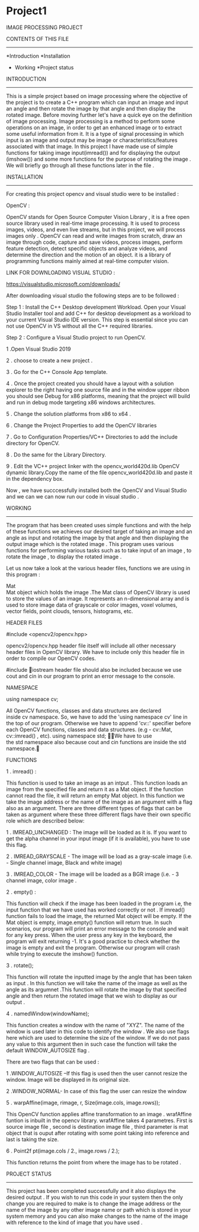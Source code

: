 # Project1

IMAGE PROCESSING PROJECT


CONTENTS OF THIS FILE
- - - - - - - - - - - - - - - - - - - - -

 *Introduction
 *Installation
 * Working
 *Project status

INTRODUCTION
- - - -  - - - - - - - - - - - - - - - - - 

 This is a simple project based on image processing where the objective of the project is to create a C++ program which can input an image and input an angle and then rotate the image by that angle and then display the rotated image.
 Before moving further let's have a quick eye on the definition of image processing. Image processing is a method to perform some operations on an image, in order to get an enhanced image or to extract some useful information from it. 
 It is a type of signal processing in which input is an image and output may be image or characteristics/features associated with that image.
 In this project I have made use of simple functions for taking image input(imread()) and for displaying the output (imshow()) and some more functions for the purpose of rotating the image . We will briefly go through all these functions later in the file . 

INSTALLATION
 - - - - - - - - - - - - - - - - - - - - - - -

 For creating this project opencv and visual studio were to be installed :

 OpenCV :  

 OpenCV stands for Open Source Computer Vision Library , it is a free open source library used in real-time image processing. It is used to process images, videos, and even live streams, but in this project, we will  process images only . OpenCV can read and write images from scratch, draw an image through code, capture and save videos, process images, perform feature detection, detect specific objects and analyze videos, and  determine the direction and the motion of an object.  it is a library of programming functions mainly aimed at real-time computer vision.
 
LINK FOR DOWNLOADING VISUAL STUDIO : 

https://visualstudio.microsoft.com/downloads/

 After downloading visual studio the following steps are to be followed :

 Step 1 :  Install the C++ Desktop development Workload. Open your Visual Studio Installer  tool and add C++ for desktop development as a workload to your current Visual Studio IDE version. This step is essential since you can not use OpenCV in VS without all the C++ required libraries.

Step 2 : Configure a Visual Studio project to run OpenCV.

1 .Open Visual Studio 2019

2 . choose to create a new project .

3 . Go for the C++ Console App template.

4 . Once the project created you should have a layout with a solution explorer to the right having one source file and in the window upper ribbon you should see Debug for x86 platforms, meaning that the project will build and run in debug mode targeting x86 windows architectures.

 5 . Change the solution platforms from x86 to x64 . 

 6 . Change the Project Properties to add the OpenCV libraries

 7 . Go to Configuration Properties/VC++ Directories to add the include directory for OpenCV.

 8 . Do the same for the Library Directory.

 9 . Edit the VC++ project linker with the opencv_world420d.lib OpenCV dynamic library.Copy the name of the file opencv_world420d.lib and paste it in the dependency box.

 Now , we have succcessfully installed both the OpenCV and  Visual Studio and we can we can now run our code in visual studio .

WORKING
- - - - - - - - - - - - - - - - - - - - -

The program that has been created uses simple functions and with the help of these functions we achieves our desired target of taking an image and an angle as input and rotating the image by that angle and then displaying the output 
image which is the rotated image . This program uses various functions for performing various tasks such as to take input of an image , to rotate the image , to display the rotated image . 

Let us now take a look at the various header files, functions we are using in this program :

Mat  
Mat object which holds the image .The Mat class of OpenCV library is used to store the values of an image. It represents an n-dimensional array and is used to store image data of grayscale or color images, voxel volumes, vector fields, point clouds, tensors,  histograms, etc. 

HEADER FILES

 #include <opencv2/opencv.hpp>

opencv2/opencv.hpp header file itself will include all other necessary header files in OpenCV library. We have to include only this header file in order to compile our OpenCV codes. 

#include <iostream>
iostream header file should also be included because we use cout and cin in our program to print an error message to the console.

NAMESPACE

using namespace cv; 

All OpenCV functions, classes and data structures are declared inside cv namespace. So, we have to add the 'using namespace cv' line in the top of our program. Otherwise we have to append 'cv::' specifier before each OpenCV functions, classes and data structures. (e.g - cv::Mat, cv::imread() , etc). 
using namespace std; We have to use the std namespace also because cout  and cin functions are inside the std namespace.

FUNCTIONS

1 . imread() : 

 This function is used to take an image as an intput . This function loads an image
from the specified file and return it as a Mat object. If the function cannot read
the file, it will return an empty Mat object. In this function we take the image
address or the name of the image as an argument with a flag also as an argument.
There are three different types of flags that can be taken as argument where these
three different flags have their own specific role which are described below:
                     
   1 . IMREAD_UNCHANGED :   The image will be loaded as it is. If you want to get the alpha channel in your input image (if it is available), you have to use this flag.

   2 . IMREAD_GRAYSCALE - The image will be load as a gray-scale image    (i.e. - Single channel image, Black and white image)

   3 . IMREAD_COLOR - The image will be loaded as a BGR image (i.e. - 3 channel image, color image .

2 . empty() : 

This function will check if the image has been loaded in the program i.e, the    input function that we have used has worked correctly or not . If imread() function fails to load the image, the returned Mat object will be empty. 
        If the Mat object is empty, image.empty() function will return true. In such scenarios, our program will print an error message to the console and wait for any key press. When the user press any key in the keyboard, the program will exit returning -1. It's a good practice to check whether the image is empty and exit the program. Otherwise our program will crash while trying to execute the imshow() function.

3 . rotate(); 

This function will rotate the inputted image by the angle that has been taken as input . In this function we will take the name of the image as well as the angle as its argumnet .This function will rotate the image by that 
specified angle and then return the rotated image that we wish to display as our output .

4 . namedWindow(windowName);

 This function creates a window with the name of "XYZ". The name of the window is used later in this code to identify the window .
  We also use flags here which are used to determine the size of the window. If we do  not pass any value to this argument then in such case the function will take the default WINDOW_AUTOSIZE flag .

   There are two flags that can be used : 

  1 .WINDOW_AUTOSIZE –If this flag is used then the user cannot resize the window. Image will be displayed in its original size. 

   2 .WINDOW_NORMAL- In case of this flag the user can resize the window

5 .  warpAffine(image, rimage, r, Size(image.cols, image.rows));

 This OpenCV function applies affine transformation to an image . wrafAffine funtion is inbuilt in the opencv library. wrafAffine takes 4 parametres. First is source image file , second is destination image file , third parameter is mat object that is ouput after rotating with some point taking into reference and last is taking the size.

6 . Point2f pt(image.cols / 2., image.rows / 2.);

 This function returns the point from where the image has to be  rotated .   

PROJECT STATUS 
 - - - - - - - - - - - - - - - - - - - - -

This project has been completed successfully and it also displays the desired output . If you wish to run this code in your system then the only change you are required to make is to change the image address or the name of the image by any other image name or path which is stored in your system memory and you can also make changes to the name of the image with reference to the kind of image that you have used .
 
